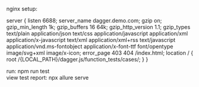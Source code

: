 nginx setup:  

server {
    listen 6688;
    server_name dagger.demo.com;
    gzip on;
    gzip_min_length 1k;
    gzip_buffers 16 64k;
    gzip_http_version 1.1;
    gzip_types text/plain application/json text/css application/javascript application/xml application/x-javascript text/xml application/xml+rss text/javascript application/vnd.ms-fontobject application/x-font-ttf font/opentype image/svg+xml image/x-icon;
    error_page 403 404  /index.html;
    location / {
        root /{LOCAL_PATH}/dagger.js/function_tests/cases/;
    }
}

run: npm run test  
view test report: npx allure serve  

